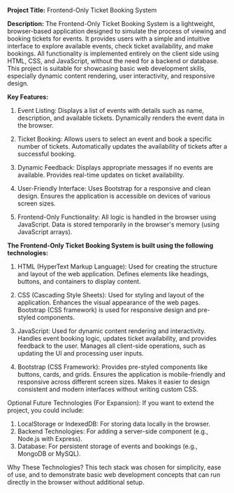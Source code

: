 **Project Title:**
Frontend-Only Ticket Booking System

**Description:**
The Frontend-Only Ticket Booking System is a lightweight, browser-based application designed to simulate the process of viewing and booking tickets for events. 
It provides users with a simple and intuitive interface to explore available events, check ticket availability, and make bookings. 
All functionality is implemented entirely on the client side using HTML, CSS, and JavaScript, without the need for a backend or database.
This project is suitable for showcasing basic web development skills, especially dynamic content rendering, user interactivity, and responsive design.

**Key Features:**
1. Event Listing:
Displays a list of events with details such as name, description, and available tickets.
Dynamically renders the event data in the browser.

2. Ticket Booking:
Allows users to select an event and book a specific number of tickets.
Automatically updates the availability of tickets after a successful booking.

3. Dynamic Feedback:
Displays appropriate messages if no events are available.
Provides real-time updates on ticket availability.

4. User-Friendly Interface:
Uses Bootstrap for a responsive and clean design.
Ensures the application is accessible on devices of various screen sizes.

5. Frontend-Only Functionality:
All logic is handled in the browser using JavaScript.
Data is stored temporarily in the browser's memory (using JavaScript arrays).

**The Frontend-Only Ticket Booking System is built using the following technologies:**
1. HTML (HyperText Markup Language):
Used for creating the structure and layout of the web application.
Defines elements like headings, buttons, and containers to display content.

2. CSS (Cascading Style Sheets):
Used for styling and layout of the application.
Enhances the visual appearance of the web pages.
Bootstrap (CSS framework) is used for responsive design and pre-styled components.

3. JavaScript:
Used for dynamic content rendering and interactivity.
Handles event booking logic, updates ticket availability, and provides feedback to the user.
Manages all client-side operations, such as updating the UI and processing user inputs.

4. Bootstrap (CSS Framework):
Provides pre-styled components like buttons, cards, and grids.
Ensures the application is mobile-friendly and responsive across different screen sizes.
Makes it easier to design consistent and modern interfaces without writing custom CSS.

Optional Future Technologies (For Expansion):
If you want to extend the project, you could include:
1. LocalStorage or IndexedDB: For storing data locally in the browser.
2. Backend Technologies: For adding a server-side component (e.g., Node.js with Express).
3. Database: For persistent storage of events and bookings (e.g., MongoDB or MySQL).

Why These Technologies?
This tech stack was chosen for simplicity, ease of use, and to demonstrate basic web development concepts that can run directly in the browser without additional setup.
